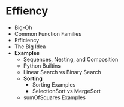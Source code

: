 # Effiency
 - Big-Oh
 - Common Function Families
 - Efficiency
 - The Big Idea
 - **Examples**
   - Sequences, Nesting, and Composition
   - Python Builtins
   - Linear Search vs Binary Search
   - **Sorting**
     - Sorting Examples
     - SelectionSort vs MergeSort
   - sumOfSquares Examples
